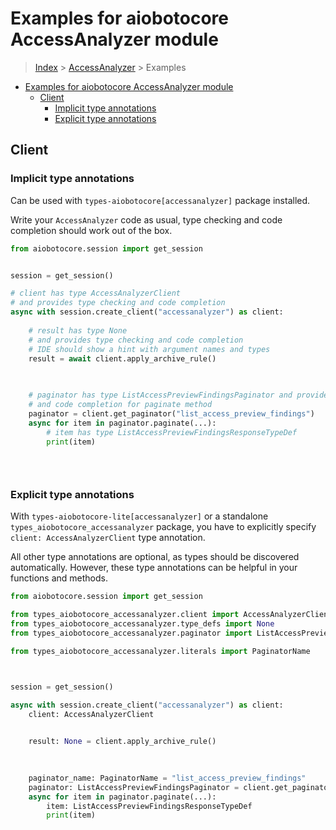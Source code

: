 <a id="examples-for-aiobotocore-accessanalyzer-module"></a>

# Examples for aiobotocore AccessAnalyzer module

> [Index](../README.md) > [AccessAnalyzer](./README.md) > Examples

- [Examples for aiobotocore AccessAnalyzer module](#examples-for-aiobotocore-accessanalyzer-module)
  - [Client](#client)
    - [Implicit type annotations](#implicit-type-annotations)
    - [Explicit type annotations](#explicit-type-annotations)

<a id="client"></a>

## Client

<a id="implicit-type-annotations"></a>

### Implicit type annotations

Can be used with `types-aiobotocore[accessanalyzer]` package installed.

Write your `AccessAnalyzer` code as usual, type checking and code completion
should work out of the box.

```python
from aiobotocore.session import get_session


session = get_session()

# client has type AccessAnalyzerClient
# and provides type checking and code completion
async with session.create_client("accessanalyzer") as client:
    
    # result has type None
    # and provides type checking and code completion
    # IDE should show a hint with argument names and types
    result = await client.apply_archive_rule()
    

    
    # paginator has type ListAccessPreviewFindingsPaginator and provides type checking
    # and code completion for paginate method
    paginator = client.get_paginator("list_access_preview_findings")
    async for item in paginator.paginate(...):
        # item has type ListAccessPreviewFindingsResponseTypeDef
        print(item)
    

    
```

<a id="explicit-type-annotations"></a>

### Explicit type annotations

With `types-aiobotocore-lite[accessanalyzer]` or a standalone
`types_aiobotocore_accessanalyzer` package, you have to explicitly specify
`client: AccessAnalyzerClient` type annotation.

All other type annotations are optional, as types should be discovered
automatically. However, these type annotations can be helpful in your functions
and methods.

```python
from aiobotocore.session import get_session

from types_aiobotocore_accessanalyzer.client import AccessAnalyzerClient
from types_aiobotocore_accessanalyzer.type_defs import None
from types_aiobotocore_accessanalyzer.paginator import ListAccessPreviewFindingsPaginator

from types_aiobotocore_accessanalyzer.literals import PaginatorName



session = get_session()

async with session.create_client("accessanalyzer") as client:
    client: AccessAnalyzerClient

    
    result: None = client.apply_archive_rule()
    

    
    paginator_name: PaginatorName = "list_access_preview_findings"
    paginator: ListAccessPreviewFindingsPaginator = client.get_paginator(paginator_name)
    async for item in paginator.paginate(...):
        item: ListAccessPreviewFindingsResponseTypeDef
        print(item)
    

    
```
